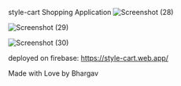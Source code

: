 style-cart Shopping Application
![Screenshot (28)](https://github.com/BhargavNuligommu/style-cart/assets/123664636/e8816ed6-bee4-4dad-8740-e54b9177e739)


![Screenshot (29)](https://github.com/BhargavNuligommu/style-cart/assets/123664636/9cdc4d52-a53c-4554-bf40-6964344c6277)

![Screenshot (30)](https://github.com/BhargavNuligommu/style-cart/assets/123664636/ae0a64d4-d5c0-4d75-b6ed-2be217b31a8f)

deployed on firebase:
https://style-cart.web.app/

Made with Love by Bhargav
